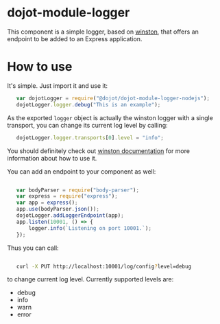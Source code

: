 dojot-module-logger
===================

This component is a simple logger, based on [winston](https://github.com/winstonjs/winston), that
offers an endpoint to be added to an Express application.

# How to use

It's simple. Just import it and use it: 

```javascript
   var dojotLogger = require("@dojot/dojot-module-logger-nodejs");
   dojotLogger.logger.debug("This is an example");
```

As the exported `logger` object is actually the winston logger with a single
transport, you can change its current log level by calling:

```javascript
   dojotLogger.logger.transports[0].level = "info";
```

You should definitely check out [winston
documentation](https://github.com/winstonjs/winston) for more information about
how to use it.

You can add an endpoint to your component as well:

```javascript

   var bodyParser = require("body-parser");
   var express = require("express");
   var app = express();
   app.use(bodyParser.json());
   dojotLogger.addLoggerEndpoint(app);
   app.listen(10001, () => {
       logger.info(`Listening on port 10001.`);
   });

```

Thus you can call:

```bash

   curl -X PUT http://localhost:10001/log/config?level=debug

```
to change current log level. Currently supported levels are:

- debug
- info
- warn
- error

